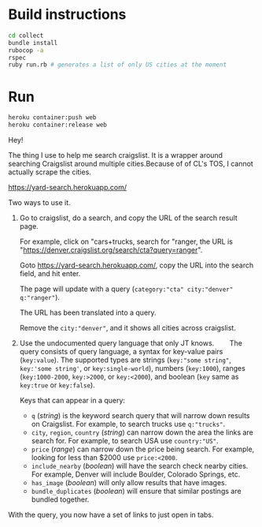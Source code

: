 # Build instructions

```sh
cd collect
bundle install
rubocop -a
rspec
ruby run.rb # generates a list of only US cities at the moment
```

# Run

```sh
heroku container:push web
heroku container:release web
```

Hey!

The thing I use to help me search craigslist.
It is a wrapper around searching Craigslist around multiple cities.Because of of CL's TOS, I cannot actually scrape the cities.

https://yard-search.herokuapp.com/

Two ways to use it.

1. Go to craigslist, do a search, and copy the URL of the search result page.

   For example, click on "cars+trucks, search for "ranger, the URL is "https://denver.craigslist.org/search/cta?query=ranger".
   
   Goto https://yard-search.herokuapp.com/, copy the URL into the search field, and hit enter.
   
   The page will update with a query (`category:"cta" city:"denver" q:"ranger"`).
   
   The URL has been translated into a query.
   
   Remove the `city:"denver"`, and it shows all cities across craigslist.
   
2. Use the undocumented query language that only JT knows.
   
   The query consists of query language, a syntax for key-value pairs (`key:value`). The supported types are strings (`key:"some string"`, `key:'some string'`, or `key:single-world`), numbers (`key:1000`), ranges (`key:1000-2000`, `key:>2000`, or `key:<2000`), and boolean (`key` same as `key:true` or `key:false`).
   
   Keys that can appear in a query:
   * `q` (_string_) is the keyword search query that will narrow down results on Craigslist. For example, to search trucks use `q:"trucks"`.
   * `city`, `region`, `country` (_string_) can narrow down the area the links are search for. For example, to search USA use `country:"US"`.
   * `price` (_range_) can narrow down the price being search. For example, looking for less than $2000 use `price:<2000`.
   * `include_nearby` (_boolean_) will have the search check nearby cities. For example, Denver will include Boulder, Colorado Springs, etc.
   * `has_image` (_boolean_) will only allow results that have images.
   * `bundle_duplicates` (_boolean_) will ensure that similar postings are bundled together.

With the query, you now have a set of links to just open in tabs.
